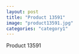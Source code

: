 ```yaml
---
layout: post
title: "Product 13591"
image: "product13591.jpg"
categories: "category1"
---
```

Product 13591
